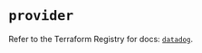 # `provider`

Refer to the Terraform Registry for docs: [`datadog`](https://registry.terraform.io/providers/datadog/datadog/3.59.0/docs).
